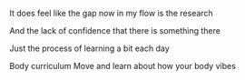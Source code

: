 It does feel like the gap now in my flow is the research 

And the lack of confidence that there is something there

Just the process of learning a bit each day

Body curriculum
Move and learn about how your body vibes